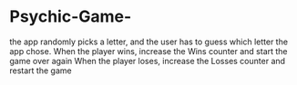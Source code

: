 # Psychic-Game-
the app randomly picks a letter, and the user has to guess which letter the app chose.
When the player wins, increase the Wins counter and start the game over again 
When the player loses, increase the Losses counter and restart the game 
